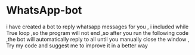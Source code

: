 # WhatsApp-bot
i have created a bot  to reply whatsapp messages for you , i included while True loop ,so the program will not end ,so after you run the following code ,the bot will automatically reply to all until you manually close the window , Try my code and suggest me to improve it in a better way
